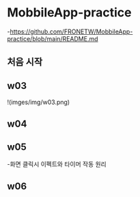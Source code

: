 # MobbileApp-practice
-https://github.com/FRONETW/MobbileApp-practice/blob/main/README.md

## 처음 시작 ##

## w03 ##
!(imges/img/w03.png)
## w04 ##

## w05 ##
-화면 클릭시 이펙트와 타이머 작동 원리

## w06 ##
